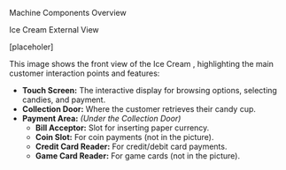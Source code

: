 Machine Components Overview

Ice Cream External View

\[placeholer\]

This image shows the front view of the Ice Cream , highlighting the main customer interaction points and features:

* **Touch Screen:** The interactive display for browsing options, selecting candies, and payment.
* **Collection Door:** Where the customer retrieves their candy cup.
* **Payment Area:** *(Under the Collection Door)*
    * **Bill Acceptor:** Slot for inserting paper currency.
    * **Coin Slot:** For coin payments (not in the picture).
    * **Credit Card Reader:** For credit/debit card payments.
    * **Game Card Reader:** For game cards (not in the picture).